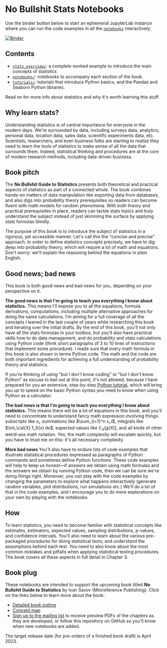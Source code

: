 # No Bullshit Stats Notebooks

Use the binder button below to start an ephemeral JupyterLab instance where you
can run the code examples in all the [`notebooks`](./notebooks/README.md) interactively:

[![Binder](https://mybinder.org/badge_logo.svg)](https://mybinder.org/v2/gh/minireference/noBSstatsnotebooks/main)

## Contents
- [`stats_overview/`](./stats_overview/README.md): a complete worked example to introduce the main concepts of statistics
- [`notebooks/`](./notebooks/README.md): notebooks to accompany each section of the book.
- [`tutorials/`](./tutorials/appendix.md): tutorials that introduce Python basics, and the Pandas and Seaborn Python libraries.


Read on for more info about statistics and why it's worth learning this stuff.


Why learn stats?
----------------
Understanding statistics is of central importance for everyone in the modern days.
We're surrounded by data, including surveys data, analytics, personal data,
location data, sales data, scientific experiments data, etc.
Scientists, researchers, and even business folks are starting to realize they need
to learn the tools of statistics to make sense of all the data that surrounds them.
Indeed, statistical thinking and procedures are at the core of modern research methods,
including data-driven business.


Book pitch
----------
The **No Bullshit Guide to Statistics** presents both theoretical and practical
aspects of statistics as part of a connected whole. The book combines hands-on
matters of data manipulation like exporting data from databases, and also digs
into probability theory prerequisites so readers can become fluent with math models
for random phenomena. With both theory and practical prerequisites in place,
readers can tackle stats topics and truly understand the subject instead of just
skimming the surface by applying stats formulas blindly.

The purpose of this book is to introduce the subject of statistics in a rigorous,
yet accessible manner. Let's call this the "concise and precise" approach.
In order to define statistics concepts precisely, we have to dig deep into
probability theory, which will require a lot of math and equations.
Don't worry: we'll explain the reasoning behind the equations in plain English.



Good news; bad news
-------------------
This book is both good news and bad news for you, depending on your perspective on it.

**The good news is that I'm going to teach you everything I know about statistics.**
This means I'll expose you to all the equations, formula derivations, computations,
including multiple alternative approaches for doing the same calculations.
I'm aiming for a full coverage of all the concepts I leaned in the last couple
of years while researching this book and iterating over the initial drafts.
By the end of this book, you'll not only have all the stats formulas in your toolbox,
but you'll also have practical skills how to do data management,
and do probability and stats calculations using Python code
(think short paragraphs of 3 to 10 lines of instructions that implement some procedure).
I made sure that every math formula in this book is also shown in terms Python code.
The math and the code are both important ingredients for achieving a full understanding of probability theory and statistics.

If you're thinking of using "but I don't know coding" or "but I don't know Python"
as excuse to bail out at this point, it's not allowed, because I have prepared
for you an extensive, step-by-step [Python tutorial](./tutorials/python_tutorial.ipynb),
which will bring you up to speed on the basic Python syntax you need to know
when using Python as a calculator.

**The bad news is that I'm going to teach you everything I know about statistics.**
This means there will be a lot of equations in this book,
and you'll need to concentrate to understand fancy math expression involving things
subscripts like $x_i$, summations like $\sum_{i=1}^n x_i$, integrals like $\int_\cal{X} f_X(x) dx$,
expected values like $\mathbb{E}_X[g(X)]$, and all kinds of other weird-ass math notation.
Yes, the math complexity will escalate quickly, but you have to trust me on this:
it's all necessary complexity.

**More bad news**
You'll also have to endure lots of code examples that illustrate statistical procedures
expressed as paragraphs of Python commands and sometimes define Python functions.
These code examples will help to keep us honest—if answers we obtain using math formulas
and the answers we obtain by running Python code, then we can be sure we're doing things right.
Moreover,
you can play with the code examples by changing the parameters to explore what
happens interactively (generate random variables, plot distributions, run simulations etc.)
We'll do a lot of that in the code examples,
and I encourage you to do more explorations on your own by playing with the notebooks.



How
---
To learn statistics, you need to become familiar with statistical concepts like
estimates, estimators, expected values, sampling distributions, p-values, and confidence intervals.
You'll also need to learn about the various pre-packaged procedures for doing statistical tests,
and understand the assumptions behind each test.
You need to also know about the most common mistakes and pitfalls when
applying statistical testing procedures.
The book covers all these aspects in full detail in Chapter 3.



## Book plug

These notebooks are intended to support the upcoming book titled
**No Bullshit Guide to Statistics** by Ivan Savov  (Minireference Publishing).
Click on the links below to learn more about the book:

- [Detailed book outline](https://docs.google.com/document/d/1fwep23-95U-w1QMPU31nOvUnUXE2X3s_Dbk5JuLlKAY/edit#)
- [Concept map](https://minireference.com/static/excerpts/noBSstats/conceptmaps/BookSubjectsOverview.pdf)
- [Sign up to the mailing list](https://confirmsubscription.com/h/t/A17516BF2FCB41B2)
  to receive preview PDFs of the chapters as they are developed, or follow this
  repository on GitHub so you'll know when new notebooks are added.

The target release date (for pre-orders of a finished book draft) is April 2023.
